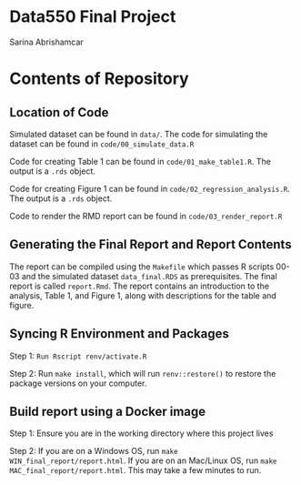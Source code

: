Data550 Final Project
================
Sarina Abrishamcar

# Contents of Repository

## Location of Code

Simulated dataset can be found in `data/`. The code for simulating the
dataset can be found in `code/00_simulate_data.R`

Code for creating Table 1 can be found in `code/01_make_table1.R`. The
output is a `.rds` object.

Code for creating Figure 1 can be found in
`code/02_regression_analysis.R`. The output is a `.rds` object.

Code to render the RMD report can be found in `code/03_render_report.R`

## Generating the Final Report and Report Contents

The report can be compiled using the `Makefile` which passes R scripts
00-03 and the simulated dataset `data_final.RDS` as prerequisites. The
final report is called `report.Rmd`. The report contains an introduction
to the analysis, Table 1, and Figure 1, along with descriptions for the
table and figure.

## Syncing R Environment and Packages

Step 1: `Run Rscript renv/activate.R`

Step 2: Run `make install`, which will run `renv::restore()` to restore the package versions on your computer.

## Build report using a Docker image
Step 1: Ensure you are in the working directory where this project lives

Step 2: If you are on a Windows OS, run `make WIN_final_report/report.html`. If you are on an Mac/Linux OS, run `make MAC_final_report/report.html`. This may take a few minutes to run.
